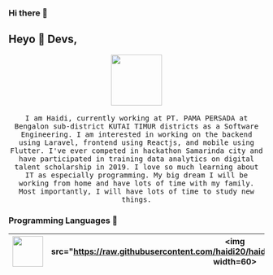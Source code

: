 ### Hi there 👋

## Heyo :wave: Devs, 

<p align="center">
  <img src="https://raw.githubusercontent.com/coderjojo/coderjojo/master/img/github.gif" width=100>
  <br><br>
  <samp>
    I am Haidi, currently working at PT. PAMA PERSADA at Bengalon sub-district KUTAI TIMUR districts as a Software Engineering. I am interested in working on the backend using Laravel, frontend using Reactjs, and mobile using Flutter. I've ever competed in hackathon Samarinda city and have participated in training data analytics on digital talent scholarship in 2019. I love so much learning about IT as especially programming. My big dream I will be working from home and have lots of time with my family. Most importantly, I will have lots of time to study new things.
  </samp>
</p>

### Programming Languages  :rocket:
|<img src="https://raw.githubusercontent.com/haidi20/haidi20/blob/master/images/laravel-logo.png" width=60> | <img src="https://raw.githubusercontent.com/haidi20/haidi20/blob/master/images/reactjs.png"" width=60> | <img src="https://raw.githubusercontent.com/haidi20/haidi20/blob/master/images/flutter.png"" width=60> |
|:---:|:---:|:---:|
